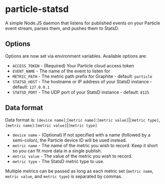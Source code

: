 particle-statsd
===============

A simple Node.JS daemon that listens for published events on your Particle event stream, parses them, and pushes them to StatsD.


Options
-------
Options are now set via environment variables.  Available options are:

 - `ACCESS_TOKEN` - (Required) Your Particle cloud access token
 - `EVENT_NAME` - The name of the event to listen for
 - `METRIC_PATH` - The metric path prefix for Graphite - default: `particle`
 - `STATSD_HOST` - The hostname or IP address of your StatsD instance - default: `127.0.0.1`
 - `STATSD_PORT` - The UDP port of your StatsD instance - default: `8125`


Data format
-----------
Data format is: `[device name]`;`[metric name]`:`[metric value]`|`[metric type]`,`[metric name]`:`[metric value]`|`[metric type]`

 - `device name` - (Optional)  If not specified with a name (followed by a semi-colon), the Particle device ID will be used instead.
 - `metric name` - The name of the metric you wish to record.  Keep it short so you can fit more data in a single publish.
 - `metric value` - The value of the metric you wish to record.
 - `metric type` - The StatsD metric type to use.

Multiple metrics can be passed as long as each metric set (`metric name`, `metric value`, and `metric type`) is separated by commas.
